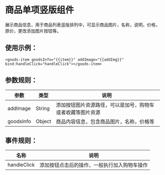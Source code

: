 # 商品单项竖版组件
展示商品信息，用于商品列表竖版排列中，可显示商品图片，名称，说明，价格，原价，更改添加图片按钮等。  
## 使用示例：
```
<goods-item goodsInfo="{{item}}" addImage="{{addImg}}" bind:handleClick="handleClick"></goods-item>
```

## 参数规则：  

 参数  | 类型 | 说明  
 ---- | ----- | -----   
 addImage  | String | 添加按钮图片资源路径，可以是加号，购物车或者收藏等图片资源  
 goodsInfo  | Object | 商品内容信息，包含商品图片，名称，价格等
 
 ## 事件规则：
 
  名称 | 说明
  ---- | ----
  handleClick | 添加按钮点击后的操作，一般执行加入购物车操作
